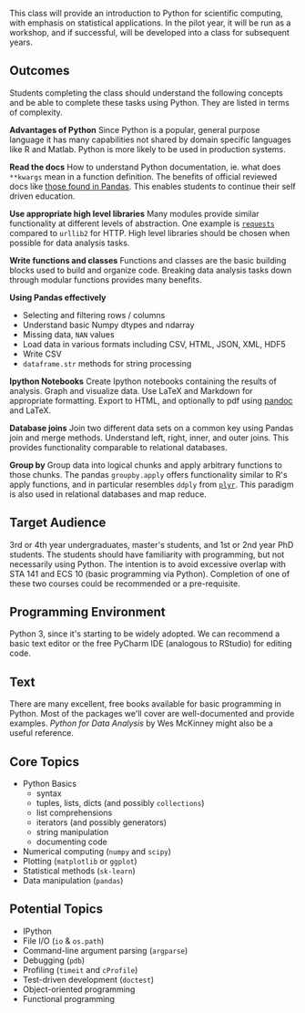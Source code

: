 This class will provide an introduction to Python for scientific computing,
with emphasis on statistical applications. In the pilot year, it will be run
as a workshop, and if successful, will be developed into a class for subsequent
years.

Outcomes
---
Students completing the class should understand the following concepts and be able to complete these tasks using Python. They are listed in terms of complexity.

**Advantages of Python**
Since Python is a popular, general purpose language it has many capabilities not shared by domain specific languages like R and Matlab. Python is more likely to be used in production systems. 

**Read the docs**
How to understand Python documentation, ie. what does `**kwargs` mean in a function definition. The benefits of official reviewed docs like [those found in Pandas](http://pandas.pydata.org/pandas-docs/stable/). This enables students to continue their self driven education.

**Use appropriate high level libraries**
Many modules provide similar functionality at different levels of abstraction. One example is [`requests`](http://docs.python-requests.org/en/latest/) compared to `urllib2` for HTTP. High level libraries should be chosen when possible for data analysis tasks.

**Write functions and classes**
Functions and classes are the basic building blocks used to build and organize code. Breaking data analysis tasks down through modular functions provides many benefits.

**Using Pandas effectively**
+ Selecting and filtering rows / columns
+ Understand basic Numpy dtypes and ndarray
+ Missing data, `NAN` values
+ Load data in various formats including CSV, HTML, JSON, XML, HDF5
+ Write CSV
+ `dataframe.str` methods for string processing

**Ipython Notebooks**
Create Ipython notebooks containing the results of analysis. Graph and visualize data. Use LaTeX and Markdown for appropriate formatting. Export to HTML, and optionally to pdf using [pandoc](http://johnmacfarlane.net/pandoc/) and LaTeX.

**Database joins**
Join two different data sets on a common key using Pandas join and merge methods. Understand left, right, inner, and outer joins. This provides functionality comparable to relational databases.

**Group by**
Group data into logical chunks and apply arbitrary functions to those chunks. The pandas `groupby.apply` offers functionality similar to R's apply functions, and in particular resembles `ddply` from [`plyr`](http://plyr.had.co.nz/). This paradigm is also used in relational databases and map reduce.

Target Audience
---
3rd or 4th year undergraduates, master's students, and 1st or 2nd year PhD
students. The students should have familiarity with programming, but not
necessarily using Python. The intention is to avoid excessive overlap with STA
141 and ECS 10 (basic programming via Python). Completion of one of these two
courses could be recommended or a pre-requisite.

Programming Environment
---
Python 3, since it's starting to be widely adopted. We can recommend a basic
text editor or the free PyCharm IDE (analogous to RStudio) for editing code.

Text
---
There are many excellent, free books available for basic programming in Python.
Most of the packages we'll cover are well-documented and provide examples.
_Python for Data Analysis_ by Wes McKinney might also be a useful reference.

Core Topics
---
+ Python Basics
    * syntax
    * tuples, lists, dicts (and possibly `collections`)
    * list comprehensions
    * iterators (and possibly generators)
    * string manipulation
    * documenting code
+ Numerical computing (`numpy` and `scipy`)
+ Plotting (`matplotlib` or `ggplot`)
+ Statistical methods (`sk-learn`)
+ Data manipulation (`pandas`)

Potential Topics
---
+ IPython
+ File I/O (`io` & `os.path`)
+ Command-line argument parsing (`argparse`)
+ Debugging (`pdb`)
+ Profiling (`timeit` and `cProfile`)
+ Test-driven development (`doctest`)
+ Object-oriented programming
+ Functional programming
